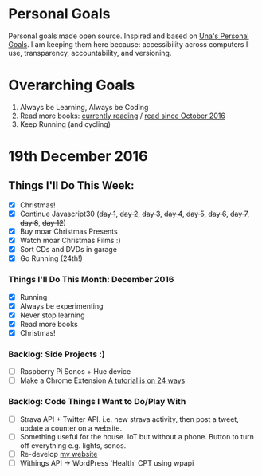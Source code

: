 Personal Goals
==============

Personal goals made open source. Inspired and based on [Una's Personal Goals](https://github.com/una/personal-goals). I am keeping them here because: accessibility across computers I use, transparency, accountability, and versioning.

# Overarching Goals
1. Always be Learning, Always be Coding
2. Read more books: [currently reading](/books/books-in-progress.md) / [read since October 2016](/books/books-read.md)
3. Keep Running (and cycling)

# 19th December 2016

## Things I'll Do This Week:
- [x] Christmas!
- [x] Continue Javascript30 (~~day 1~~, ~~day 2~~, ~~day 3~~, ~~day 4~~, ~~day 5~~, ~~day 6~~, ~~day 7~~, ~~day 8~~, ~~day 12~~)
- [x] Buy moar Christmas Presents
- [x] Watch moar Christmas Films :)
- [x] Sort CDs and DVDs in garage
- [x] Go Running (24th!)

### Things I'll Do This Month: December 2016
- [x] Running 
- [x] Always be experimenting
- [x] Never stop learning
- [x] Read more books
- [x] Christmas!

### Backlog: Side Projects :)
- [ ] Raspberry Pi Sonos + Hue device
- [ ] Make a Chrome Extension [A tutorial is on 24 ways](https://24ways.org/2016/how-to-make-a-chrome-extension/)

### Backlog: Code Things I Want to Do/Play With
- [ ] Strava API + Twitter API. i.e. new strava activity, then post a tweet, update a counter on a website.
- [ ] Something useful for the house. IoT but without a phone. Button to turn off everything e.g. lights, sonos.
- [ ] Re-develop [my website](https://big-andy.co.uk)
- [ ] Withings API -> WordPress 'Health' CPT using wpapi 
